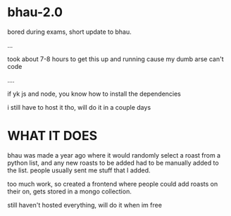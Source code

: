 # bhau-2.0

bored during exams, short update to bhau.

...


took about 7-8 hours to get this up and running cause my dumb arse can't code

....


if yk js and node, you know how to install the dependencies

i still have to host it tho, will do it in a couple days

# WHAT IT DOES


bhau was made a year ago where it would randomly select a roast from a python list, and any new roasts to be added had to be manually added to the list. people usually sent me stuff that I added. 


too much work, so created a frontend where people could add roasts on their on, gets stored in a mongo collection.

still haven't hosted everything, will do it when im free
